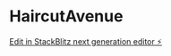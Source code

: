# HaircutAvenue

[Edit in StackBlitz next generation editor ⚡️](https://stackblitz.com/~/github.com/dnn891/HaircutAvenue)